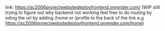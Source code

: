 link: https://sc2006projectwebsitedeployfrontend.onrender.com/ (WIP still trying to figure out why backend not working feel free to do routing by eding the url by adding /home or /profile to the back of the link e.g https://sc2006projectwebsitedeployfrontend.onrender.com/home)
